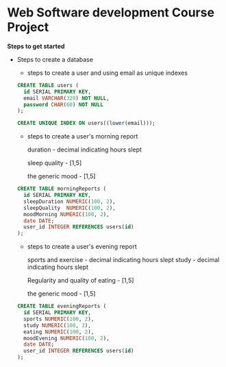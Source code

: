 # Web Software development Course Project

**Steps to get started**

- Steps to create a database

  - steps to create a user and using email as unique indexes 

  ```sql
  CREATE TABLE users (
    id SERIAL PRIMARY KEY,
    email VARCHAR(320) NOT NULL,
    password CHAR(60) NOT NULL
  );
  
  CREATE UNIQUE INDEX ON users((lower(email)));
  ```
  - steps to create a user's morning report

    duration -  decimal indicating hours slept

    sleep quality - [1,5]

    the generic mood - [1,5]

  ```sql
  CREATE TABLE morningReports (
    id SERIAL PRIMARY KEY,
    sleepDuration NUMERIC(100, 2),
    sleepQuality  NUMERIC(100, 2),
    moodMorning NUMERIC(100, 2),
    date DATE;
    user_id INTEGER REFERENCES users(id)
  );
  ```
  - steps to create a user's evening report

    sports and exercise -  decimal indicating hours slept
    study -  decimal indicating hours slept

    Regularity and quality of eating - [1,5]

    the generic mood - [1,5]

  ```sql
  CREATE TABLE eveningReports (
    id SERIAL PRIMARY KEY,
    sports NUMERIC(100, 2),
    study NUMERIC(100, 2),
    eating NUMERIC(100, 2),
    moodEvening NUMERIC(100, 2),
    date DATE;
    user_id INTEGER REFERENCES users(id)
  );
  ```
